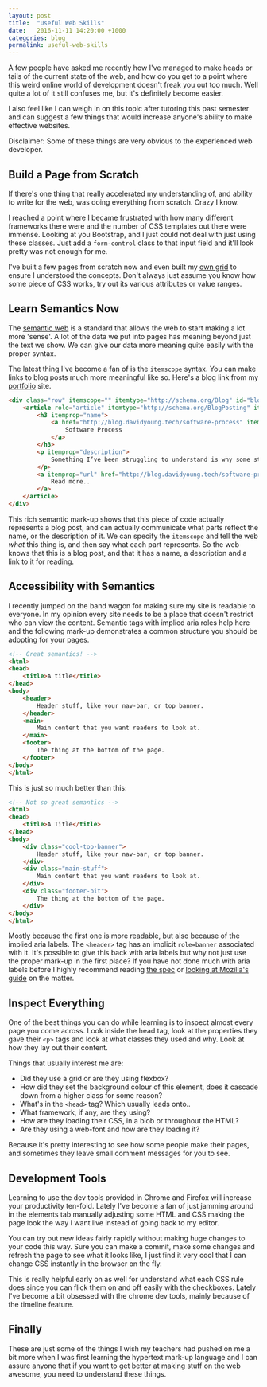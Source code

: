 ```yaml
---
layout: post
title:  "Useful Web Skills"
date:   2016-11-11 14:20:00 +1000
categories: blog
permalink: useful-web-skills
---
```

A few people have asked me recently how I've managed to make heads or tails of the current state of the web, and how do you get to a point where this weird online world of development doesn't freak you out too much. Well quite a lot of it still confuses me, but it's definitely become easier. 

I also feel like I can weigh in on this topic after tutoring this past semester and can suggest a few things that would increase anyone's ability to make effective websites.

Disclaimer: Some of these things are very obvious to the experienced web developer.

## Build a Page from Scratch
If there's one thing that really accelerated my understanding of, and ability to write for the web, was doing everything from scratch. Crazy I know. 

I reached a point where I became frustrated with how many different frameworks there were and the number of CSS templates out there were immense. Looking at you Bootstrap, and I just could not deal with just using these classes. Just add a `form-control` class to that input field and it'll look pretty was not enough for me.

I've built a few pages from scratch now and even built my [own grid](http://daygrid.dwy.io) to ensure I understood the concepts. Don't always just assume you know how some piece of CSS works, try out its various attributes or value ranges.

## Learn Semantics Now
The [semantic web](https://www.w3.org/standards/semanticweb/) is a standard that allows the web to start making a lot more 'sense'. A lot of the data we put into pages has meaning beyond just the text we show. We can give our data more meaning quite easily with the proper syntax. 

The latest thing I've become a fan of is the `itemscope` syntax. You can make links to blog posts much more meaningful like so. Here's a blog link from my [portfolio](https://davidyoung.tech) site.

```html
<div class="row" itemscope="" itemtype="http://schema.org/Blog" id="blog">
    <article role="article" itemtype="http://schema.org/BlogPosting" itemscope="itemscope">
        <h3 itemprop="name">
            <a href="http://blog.davidyoung.tech/software-process" itemprop="url">
                Software Process
            </a>
        </h3>
        <p itemprop="description">
            Something I’ve been struggling to understand is why some students dislike courses that attempt to teach the so...
        </p>
        <a itemprop="url" href="http://blog.davidyoung.tech/software-process" class="blog-link">
            Read more..
        </a>
    </article>
</div>
```

This rich semantic mark-up shows that this piece of code actually represents a blog post, and can actually communicate what parts reflect the name, or the description of it. We can specify the `itemscope` and tell the web _what_ this thing is, and then say what each part represents. So the web knows that this is a blog post, and that it has a name, a description and a link to it for reading.

## Accessibility with Semantics
I recently jumped on the band wagon for making sure my site is readable to everyone. In my opinion every site needs to be a place that doesn't restrict who can view the content. Semantic tags with implied aria roles help here and the following mark-up demonstrates a common structure you should be adopting for your pages.

```html
<!-- Great semantics! -->
<html>
<head>
    <title>A title</title>
</head>
<body>
    <header>
        Header stuff, like your nav-bar, or top banner.
    </header>
    <main>
        Main content that you want readers to look at.
    </main>
    <footer>
        The thing at the bottom of the page.
    </footer>
</body>
</html>
```

This is just so much better than this:

```html
<!-- Not so great semantics -->
<html>
<head>
    <title>A Title</title>
</head>
<body>
    <div class="cool-top-banner">
        Header stuff, like your nav-bar, or top banner.
    </div>
    <div class="main-stuff">
        Main content that you want readers to look at.
    </div>
    <div class="footer-bit">
        The thing at the bottom of the page.
    </div>
</body>
</html>
```

Mostly because the first one is more readable, but also because of the implied aria labels. The `<header>` tag has an implicit `role=banner` associated with it. It's possible to give this back with aria labels but why not just use the proper mark-up in the first place? If you have not done much with aria labels before I highly recommend reading [the spec](https://www.w3.org/TR/wai-aria/) or [looking at Mozilla's guide](https://developer.mozilla.org/en-US/docs/Web/Accessibility/ARIA/ARIA_Techniques/Using_the_aria-label_attribute) on the matter.

## Inspect Everything
One of the best things you can do while learning is to inspect almost every page you come across. Look inside the head tag, look at the properties they gave their `<p>` tags and look at what classes they used and why. Look at how they lay out their content. 

Things that usually interest me are:

* Did they use a grid or are they using flexbox?
* How did they set the background colour of this element, does it cascade down from a higher class for some reason?
* What's in the `<head>` tag? Which usually leads onto..
* What framework, if any, are they using?
* How are they loading their CSS, in a blob or throughout the HTML?
* Are they using a web-font and how are they loading it?

Because it's pretty interesting to see how some people make their pages, and sometimes they leave small comment messages for you to see.

## Development Tools
Learning to use the dev tools provided in Chrome and Firefox will increase your productivity ten-fold. Lately I've become a fan of just jamming around in the elements tab manually adjusting some HTML and CSS making the page look the way I want live instead of going back to my editor. 

You can try out new ideas fairly rapidly without making huge changes to your code this way. Sure you can make a commit, make some changes and refresh the page to see what it looks like, I just find it very cool that I can change CSS instantly in the browser on the fly.

This is really helpful early on as well for understand what each CSS rule does since you can flick them on and off easily with the checkboxes. Lately I've become a bit obsessed with the chrome dev tools, mainly because of the timeline feature. 

## Finally
These are just some of the things I wish my teachers had pushed on me a bit more when I was first learning the hypertext mark-up language and I can assure anyone that if you want to get better at making stuff on the web awesome, you need to understand these things.